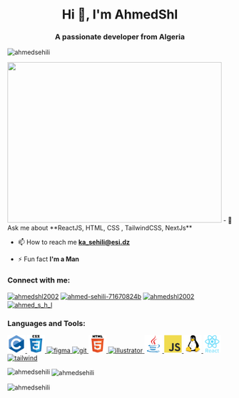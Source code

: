 <h1 align="center">Hi 👋, I'm AhmedShl</h1>
<h3 align="center">A passionate developer from Algeria</h3>
<p align="left"> <img src="https://komarev.com/ghpvc/?username=ahmedsehili&label=Profile%20views&color=0e75b6&style=flat" alt="ahmedsehili" /> </p>
<img src="https://giphy.com/embed/qgQUggAC3Pfv687qPC" width="480" height="360"/>
- 💬 Ask me about **ReactJS, HTML, CSS , TailwindCSS, NextJs**

- 📫 How to reach me **ka_sehili@esi.dz**

- ⚡ Fun fact **I'm a Man**

<h3 align="left">Connect with me:</h3>
<p align="left">
<a href="https://twitter.com/ahmedshl2002" target="blank"><img align="center" src="https://raw.githubusercontent.com/rahuldkjain/github-profile-readme-generator/master/src/images/icons/Social/twitter.svg" alt="ahmedshl2002" height="30" width="40" /></a>
<a href="https://linkedin.com/in/ahmed-sehili-71670824b" target="blank"><img align="center" src="https://raw.githubusercontent.com/rahuldkjain/github-profile-readme-generator/master/src/images/icons/Social/linked-in-alt.svg" alt="ahmed-sehili-71670824b" height="30" width="40" /></a>
<a href="https://fb.com/ahmedshl2002" target="blank"><img align="center" src="https://raw.githubusercontent.com/rahuldkjain/github-profile-readme-generator/master/src/images/icons/Social/facebook.svg" alt="ahmedshl2002" height="30" width="40" /></a>
<a href="https://instagram.com/ahmed_s_h_l" target="blank"><img align="center" src="https://raw.githubusercontent.com/rahuldkjain/github-profile-readme-generator/master/src/images/icons/Social/instagram.svg" alt="ahmed_s_h_l" height="30" width="40" /></a>
</p>

<h3 align="left">Languages and Tools:</h3>
<p align="left"> <a href="https://www.cprogramming.com/" target="_blank" rel="noreferrer"> <img src="https://raw.githubusercontent.com/devicons/devicon/master/icons/c/c-original.svg" alt="c" width="40" height="40"/> </a> <a href="https://www.w3schools.com/css/" target="_blank" rel="noreferrer"> <img src="https://raw.githubusercontent.com/devicons/devicon/master/icons/css3/css3-original-wordmark.svg" alt="css3" width="40" height="40"/> </a> <a href="https://www.figma.com/" target="_blank" rel="noreferrer"> <img src="https://www.vectorlogo.zone/logos/figma/figma-icon.svg" alt="figma" width="40" height="40"/> </a> <a href="https://git-scm.com/" target="_blank" rel="noreferrer"> <img src="https://www.vectorlogo.zone/logos/git-scm/git-scm-icon.svg" alt="git" width="40" height="40"/> </a> <a href="https://www.w3.org/html/" target="_blank" rel="noreferrer"> <img src="https://raw.githubusercontent.com/devicons/devicon/master/icons/html5/html5-original-wordmark.svg" alt="html5" width="40" height="40"/> </a> <a href="https://www.adobe.com/in/products/illustrator.html" target="_blank" rel="noreferrer"> <img src="https://www.vectorlogo.zone/logos/adobe_illustrator/adobe_illustrator-icon.svg" alt="illustrator" width="40" height="40"/> </a> <a href="https://www.java.com" target="_blank" rel="noreferrer"> <img src="https://raw.githubusercontent.com/devicons/devicon/master/icons/java/java-original.svg" alt="java" width="40" height="40"/> </a> <a href="https://developer.mozilla.org/en-US/docs/Web/JavaScript" target="_blank" rel="noreferrer"> <img src="https://raw.githubusercontent.com/devicons/devicon/master/icons/javascript/javascript-original.svg" alt="javascript" width="40" height="40"/> </a> <a href="https://www.linux.org/" target="_blank" rel="noreferrer"> <img src="https://raw.githubusercontent.com/devicons/devicon/master/icons/linux/linux-original.svg" alt="linux" width="40" height="40"/> </a> <a href="https://reactjs.org/" target="_blank" rel="noreferrer"> <img src="https://raw.githubusercontent.com/devicons/devicon/master/icons/react/react-original-wordmark.svg" alt="react" width="40" height="40"/> </a> <a href="https://tailwindcss.com/" target="_blank" rel="noreferrer"> <img src="https://www.vectorlogo.zone/logos/tailwindcss/tailwindcss-icon.svg" alt="tailwind" width="40" height="40"/> </a> </p>

<p><img align="left" src="https://github-readme-stats.vercel.app/api/top-langs?username=ahmedsehili&show_icons=true&locale=en&layout=compact" alt="ahmedsehili" /></p>

<p>&nbsp;<img align="center" src="https://github-readme-stats.vercel.app/api?username=ahmedsehili&show_icons=true&locale=en" alt="ahmedsehili" /></p>

<p><img align="center" src="https://github-readme-streak-stats.herokuapp.com/?user=ahmedsehili&" alt="ahmedsehili" /></p>
